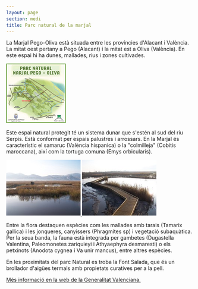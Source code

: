 ```yaml
---
layout: page
section: medi
title: Parc natural de la marjal
---
```

La Marjal Pego-Oliva està situada entre les províncies d'Alacant i València. La mitat oest pertany a Pego (Alacant) i la mitat est a Oliva (València). En este espai hi ha dunes, mallades, rius i zones cultivades.

<div class="center">
<a href="/images/medi/planol_marjal_big.jpg" target="_blank">
    <img src="/images/medi/planol_marjal_small.jpg" alt="Planol de la marjal" />
</a>
</div>

Este espai natural protegit té un sistema dunar que s'estén al sud del riu Serpis. Està conformat per espais palustres i arrossars. En la Marjal és característic el samaruc (València hispanica) o la "colmilleja" (Cobitis maroccana), així com la tortuga comuna (Emys orbicularis).

<div class="center">
    <a href="/images/medi/marjal_foto1_big.jpg" target="_blank">
        <img src="/images/medi/marjal_foto1_small.jpg" alt="Panoràmica de la marjal no. 1" />
    </a>
    <a href="/images/medi/marjal_foto2_big.jpg" target="_blank">
        <img src="/images/medi/marjal_foto2_small.jpg" alt="Panoràmica de la marjal no. 2" />
    </a>
</div>

Entre la flora destaquen espècies com les mallades amb tarais (Tamarix gallica) i les jonqueres, canyissers (Phragmites sp) i vegetació subaquàtica. Per la seua banda, la fauna està integrada per gambetes (Dugastella Valentina, Paleomonetes zariquieyi i Athyaephyra desmaresti) o els petxinots (Anodota cygnea i Va unir mancus), entre altres espècies.

En les proximitats del parc Natural es troba la Font Salada, que és un brollador d'aigües termals amb propietats curatives per a la pell.

[Més informació en la web de la Generalitat Valenciana.](http://www.cma.gva.es/acce/accesibilidad.aspx?nivel=2&nodo=2988&idioma=V)
